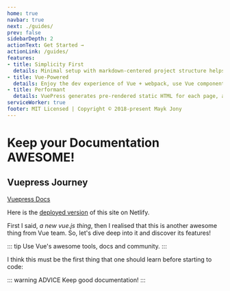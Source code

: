 ```yaml
---
home: true
navbar: true
next: ./guides/
prev: false
sidebarDepth: 2
actionText: Get Started →
actionLink: /guides/
features:
- title: Simplicity First
  details: Minimal setup with markdown-centered project structure helps you focus on writing.
- title: Vue-Powered
  details: Enjoy the dev experience of Vue + webpack, use Vue components in markdown, and develop custom themes with Vue.
- title: Performant
  details: VuePress generates pre-rendered static HTML for each page, and runs as an SPA once a page is loaded.
serviceWorker: true
footer: MIT Licensed | Copyright © 2018-present Mayk Jony
---
```


# Keep your Documentation AWESOME!

## Vuepress Journey

[Vuepress Docs](https://vuepress.vuejs.org/ "goes to vuepress documentation")

Here is the [deployed version](https://lucid-swanson-c5426e.netlify.com/) of this site on Netlify.

First I said, *a new vue.js thing*, then I realised that this is another awesome thing from Vue team. So, let's dive deep into it and discover its features!

::: tip
Use Vue's awesome tools, docs and community.
:::

I think this must be the first thing that one should learn before starting to code: 

::: warning ADVICE
Keep good documentation!
:::

